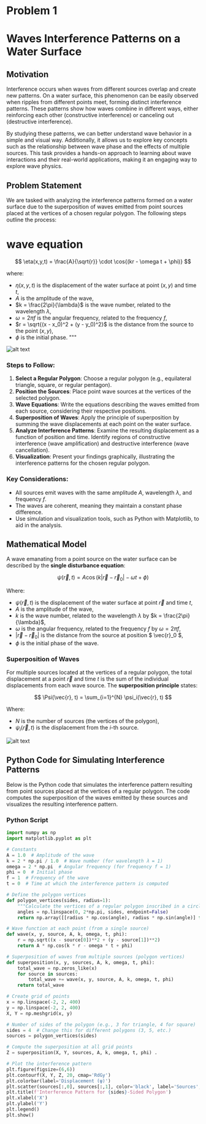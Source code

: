# Problem 1
# Waves Interference Patterns on a Water Surface

## Motivation

Interference occurs when waves from different sources overlap and create new patterns. On a water surface, this phenomenon can be easily observed when ripples from different points meet, forming distinct interference patterns. These patterns show how waves combine in different ways, either reinforcing each other (constructive interference) or canceling out (destructive interference).

By studying these patterns, we can better understand wave behavior in a simple and visual way. Additionally, it allows us to explore key concepts such as the relationship between wave phase and the effects of multiple sources. This task provides a hands-on approach to learning about wave interactions and their real-world applications, making it an engaging way to explore wave physics.

## Problem Statement

We are tasked with analyzing the interference patterns formed on a water surface due to the superposition of waves emitted from point sources placed at the vertices of a chosen regular polygon. The following steps outline the process:

# wave equation

$$
\eta(x,y,t) = \frac{A}{\sqrt{r}} \cdot \cos{(kr - \omega t + \phi)}
$$

where:

- $\eta(x,y,t)$ is the displacement of the water surface at point $(x,y)$ and time $t$,
- $A$ is the amplitude of the wave,
- $k = \frac{2\pi}{\lambda}$ is the wave number, related to the wavelength $\lambda$,
- $\omega = 2\pi f$ is the angular frequency, related to the frequency $f$,
- $r = \sqrt{(x - x_0)^2 + (y - y_0)^2}$ is the distance from the source to the point $(x,y)$,
- $\phi$ is the initial phase.
"""




![alt text](image-3.png)

### Steps to Follow:

1. **Select a Regular Polygon**: Choose a regular polygon (e.g., equilateral triangle, square, or regular pentagon).
2. **Position the Sources**: Place point wave sources at the vertices of the selected polygon.
3. **Wave Equations**: Write the equations describing the waves emitted from each source, considering their respective positions.
4. **Superposition of Waves**: Apply the principle of superposition by summing the wave displacements at each point on the water surface.
5. **Analyze Interference Patterns**: Examine the resulting displacement as a function of position and time. Identify regions of constructive interference (wave amplification) and destructive interference (wave cancellation).
6. **Visualization**: Present your findings graphically, illustrating the interference patterns for the chosen regular polygon.

### Key Considerations:

- All sources emit waves with the same amplitude $A$, wavelength $\lambda$, and frequency $f$.
- The waves are coherent, meaning they maintain a constant phase difference.
- Use simulation and visualization tools, such as Python with Matplotlib, to aid in the analysis.

## Mathematical Model

A wave emanating from a point source on the water surface can be described by the **single disturbance equation**:

$$
\psi(\vec{r}, t) = A \cos(k |\vec{r} - \vec{r}_0| - \omega t + \phi)
$$

Where:
- $\psi(\vec{r}, t)$ is the displacement of the water surface at point $\vec{r}$ and time $t$,
- $A$ is the amplitude of the wave,
- $k$ is the wave number, related to the wavelength $\lambda$ by $k = \frac{2\pi}{\lambda}$,
- $\omega$ is the angular frequency, related to the frequency $f$ by $\omega = 2\pi f$,
- $|\vec{r} - \vec{r}_0|$ is the distance from the source at position $ \vec{r}_0 $,
- $\phi$ is the initial phase of the wave.


### Superposition of Waves

For multiple sources located at the vertices of a regular polygon, the total displacement at a point $\vec{r}$ and time $t$ is the sum of the individual displacements from each wave source. The **superposition principle** states:

$$
\Psi(\vec{r}, t) = \sum_{i=1}^{N} \psi_i(\vec{r}, t)
$$

Where:
- $N$ is the number of sources (the vertices of the polygon),
- $\psi_i(\vec{r}, t)$ is the displacement from the $i$-th source.


![alt text](image-2.png)

## Python Code for Simulating Interference Patterns

Below is the Python code that simulates the interference pattern resulting from point sources placed at the vertices of a regular polygon. The code computes the superposition of the waves emitted by these sources and visualizes the resulting interference pattern.

### Python Script
```python
import numpy as np
import matplotlib.pyplot as plt

# Constants
A = 1.0  # Amplitude of the wave
k = 2 * np.pi / 1.0  # Wave number (for wavelength λ = 1)
omega = 2 * np.pi  # Angular frequency (for frequency f = 1)
phi = 0  # Initial phase
f = 1  # Frequency of the wave
t = 0  # Time at which the interference pattern is computed

# Define the polygon vertices
def polygon_vertices(sides, radius=1):
    """Calculate the vertices of a regular polygon inscribed in a circle."""
    angles = np.linspace(0, 2*np.pi, sides, endpoint=False)
    return np.array([[radius * np.cos(angle), radius * np.sin(angle)] for angle in angles])

# Wave function at each point (from a single source)
def wave(x, y, source, A, k, omega, t, phi):
    r = np.sqrt((x - source[0])**2 + (y - source[1])**2)
    return A * np.cos(k * r - omega * t + phi)

# Superposition of waves from multiple sources (polygon vertices)
def superposition(x, y, sources, A, k, omega, t, phi):
    total_wave = np.zeros_like(x)
    for source in sources:
        total_wave += wave(x, y, source, A, k, omega, t, phi)
    return total_wave

# Create grid of points
x = np.linspace(-2, 2, 400)
y = np.linspace(-2, 2, 400)
X, Y = np.meshgrid(x, y)

# Number of sides of the polygon (e.g., 3 for triangle, 4 for square)
sides = 4  # Change this for different polygons (3, 5, etc.)
sources = polygon_vertices(sides)

# Compute the superposition at all grid points
Z = superposition(X, Y, sources, A, k, omega, t, phi) .

# Plot the interference pattern
plt.figure(figsize=(6,6))
plt.contourf(X, Y, Z, 20, cmap='RdGy')
plt.colorbar(label='Displacement (ψ)')
plt.scatter(sources[:,0], sources[:,1], color='black', label='Sources', zorder=5)
plt.title(f'Interference Pattern for {sides}-Sided Polygon')
plt.xlabel('X')
plt.ylabel('Y')
plt.legend()
plt.show()


```